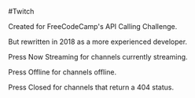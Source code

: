 #Twitch

Created for FreeCodeCamp's API Calling Challenge.

But rewritten in 2018 as a more experienced developer.

Press Now Streaming for channels currently streaming.

Press Offline for channels offline.

Press Closed for channels that return a 404 status.